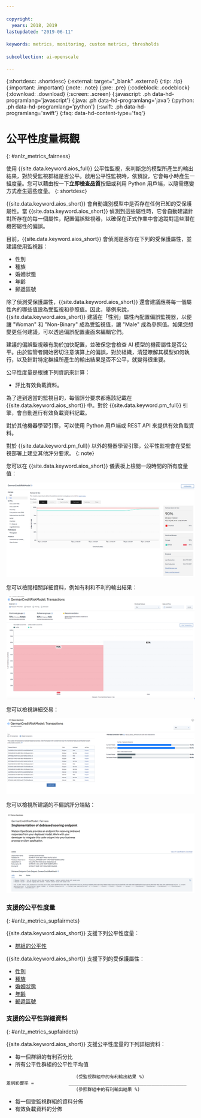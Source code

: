 ```yaml
---

copyright:
  years: 2018, 2019
lastupdated: "2019-06-11"

keywords: metrics, monitoring, custom metrics, thresholds

subcollection: ai-openscale

---
```


{:shortdesc: .shortdesc}
{:external: target="_blank" .external}
{:tip: .tip}
{:important: .important}
{:note: .note}
{:pre: .pre}
{:codeblock: .codeblock}
{:download: .download}
{:screen: .screen}
{:javascript: .ph data-hd-programlang='javascript'}
{:java: .ph data-hd-programlang='java'}
{:python: .ph data-hd-programlang='python'}
{:swift: .ph data-hd-programlang='swift'}
{:faq: data-hd-content-type='faq'}

# 公平性度量概觀
{: #anlz_metrics_fairness}

使用 {{site.data.keyword.aios_full}} 公平性監視，來判斷您的模型所產生的輸出結果，對於受監視群組是否公平。啟用公平性監視時，依預設，它會每小時產生一組度量。您可以藉由按一下**立即檢查品質**按鈕或利用 Python 用戶端，以隨需應變方式產生這些度量。
{: shortdesc}

{{site.data.keyword.aios_short}} 會自動識別模型中是否存在任何已知的受保護屬性。當 {{site.data.keyword.aios_short}} 偵測到這些屬性時，它會自動建議針對所存在的每一個屬性，配置偏誤監視器，以確保在正式作業中會追蹤對這些潛在機密屬性的偏誤。 

目前，{{site.data.keyword.aios_short}} 會偵測是否存在下列的受保護屬性，並建議使用監視器： 

- 性別
- 種族
- 婚姻狀態
- 年齡
- 郵遞區號

除了偵測受保護屬性，{{site.data.keyword.aios_short}} 還會建議應將每一個屬性內的哪些值設為受監視和參照值。因此，舉例來說，{{site.data.keyword.aios_short}} 建議在「性別」屬性內配置偏誤監視器，以便讓 "Woman" 和 "Non-Binary" 成為受監視值，讓 "Male" 成為參照值。如果您想變更任何建議，可以透過偏誤配置畫面來編輯它們。 

建議的偏誤監視器有助於加快配置，並確保您會檢查 AI 模型的機密屬性是否公平。由於監管者開始密切注意演算上的偏誤，對於組織，清楚瞭解其模型如何執行，以及針對特定群組所產生的輸出結果是否不公平，就變得很重要。 

公平性度量是根據下列資訊來計算：

- 評比有效負載資料。

為了達到適當的監視目的，每個評分要求都應該記載在 {{site.data.keyword.aios_short}} 中。對於 {{site.data.keyword.pm_full}} 引擎，會自動進行有效負載資料記載。

對於其他機器學習引擎，可以使用 Python 用戶端或 REST API 來提供有效負載資料。

對於 {{site.data.keyword.pm_full}} 以外的機器學習引擎，公平性監視會在受監視部署上建立其他評分要求。
{: note}

您可以在 {{site.data.keyword.aios_short}} 儀表板上檢閱一段時間的所有度量值：

![公平性度量圖表，顯示漂移低於所設定的臨界值](images/fairness_metrics_001.png)

您可以檢閱相關詳細資料，例如有利和不利的輸出結果：

![公平性詳細資料](images/fairness_metrics_002.png)

您可以檢視詳細交易：

![公平性圖表，顯示交易清單](images/fairness_metrics_003.png)

您可以檢視所建議的不偏誤評分端點：

![不偏誤評分端點的詳細資料](images/fairness_metrics_004.png)

### 支援的公平性度量
{: #anlz_metrics_supfairmets}

{{site.data.keyword.aios_short}} 支援下列公平性度量：

- [群組的公平性](https://test.cloud.ibm.com/docs/services/ai-openscale?topic=ai-openscale-quality_group)

{{site.data.keyword.aios_short}} 支援下列的受保護屬性： 

- [性別](/docs/services/ai-openscale?topic=ai-openscale-quality_group#quality_group-sex)
- [種族](/docs/services/ai-openscale?topic=ai-openscale-quality_group#quality_group-ethnicity)
- [婚姻狀態](/docs/services/ai-openscale?topic=ai-openscale-quality_group#quality_group-marital)
- [年齡](/docs/services/ai-openscale?topic=ai-openscale-quality_group#quality_group-age)
- [郵遞區號](/docs/services/ai-openscale?topic=ai-openscale-quality_group#quality_group-zip)


### 支援的公平性詳細資料
{: #anlz_metrics_supfairdets}

{{site.data.keyword.aios_short}} 支援公平性度量的下列詳細資料：

- 每一個群組的有利百分比
- 所有公平性群組的公平性平均值

```
                          (受監視群組中的有利輸出結果 %)
差別影響率 =             ____________________________________________
                          (參照群組中的有利輸出結果 %)
```

- 每一個受監視群組的資料分佈
- 有效負載資料的分佈
